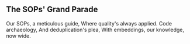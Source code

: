 ## The SOPs' Grand Parade

Our SOPs, a meticulous guide,
Where quality's always applied.
Code archaeology,
And deduplication's plea,
With embeddings, our knowledge, now wide.
